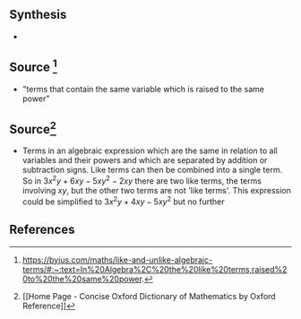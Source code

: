 ## Synthesis
- 
## Source [^1]
- "terms that contain the same variable which is raised to the same power"

## Source[^2]
- Terms in an algebraic expression which are the same in relation to all variables and their powers and which are separated by addition or subtraction signs. Like terms can then be combined into a single term. So in $3x^2y + 6xy -5xy^2-2xy$ there are two like terms, the terms involving $xy$, but the other two terms are not 'like terms'. This expression could be simplified to $3x^2y+4xy-5xy^2$ but no further
## References

[^1]: https://byjus.com/maths/like-and-unlike-algebraic-terms/#:~:text=In%20Algebra%2C%20the%20like%20terms,raised%20to%20the%20same%20power.
[^2]: [[Home Page - Concise Oxford Dictionary of Mathematics by Oxford Reference]]